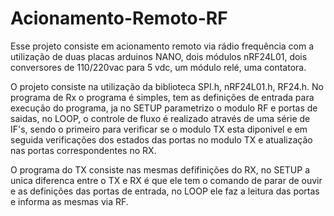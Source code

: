# Acionamento-Remoto-RF
Esse projeto consiste em acionamento remoto via rádio frequência com a utilização de duas placas arduinos NANO, dois módulos nRF24L01, dois conversores de 110/220vac 
para 5 vdc, um módulo relé, uma contatora.

O projeto consiste na utilização da biblioteca SPI.h, nRF24L01.h, RF24.h.
No programa de Rx o programa é simples, tem as definições de entrada para execução do programa, ja no SETUP parametrizo o modulo RF e portas de saidas, 
no LOOP, o controle de fluxo é realizado através de uma série de IF's, sendo o primeiro para verificar se o modulo TX esta diponivel e em seguida verificações dos
estados das portas no modulo TX e atualização nas portas correspondentes no RX.

O programa do TX consiste nas mesmas defifinições do RX, no SETUP a unica diferenca entre o TX e RX é que ele tem o comando de parar de ouvir e as definições das
portas de entrada, no LOOP ele faz a leitura das portas e informa as mesmas via RF.
